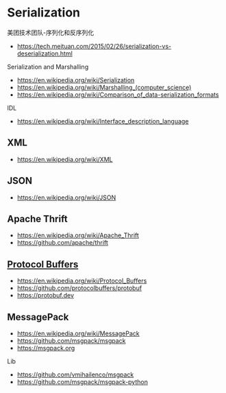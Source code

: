 # Serialization
美团技术团队-序列化和反序列化
- https://tech.meituan.com/2015/02/26/serialization-vs-deserialization.html

Serialization and Marshalling
- https://en.wikipedia.org/wiki/Serialization
- https://en.wikipedia.org/wiki/Marshalling_(computer_science)
- https://en.wikipedia.org/wiki/Comparison_of_data-serialization_formats

IDL
- https://en.wikipedia.org/wiki/Interface_description_language


## XML
- https://en.wikipedia.org/wiki/XML


## JSON
- https://en.wikipedia.org/wiki/JSON


## Apache Thrift
- https://en.wikipedia.org/wiki/Apache_Thrift
- https://github.com/apache/thrift


## [Protocol Buffers](protobuf)
- https://en.wikipedia.org/wiki/Protocol_Buffers
- https://github.com/protocolbuffers/protobuf
- https://protobuf.dev


## MessagePack
- https://en.wikipedia.org/wiki/MessagePack
- https://github.com/msgpack/msgpack
- https://msgpack.org

Lib
- https://github.com/vmihailenco/msgpack
- https://github.com/msgpack/msgpack-python

